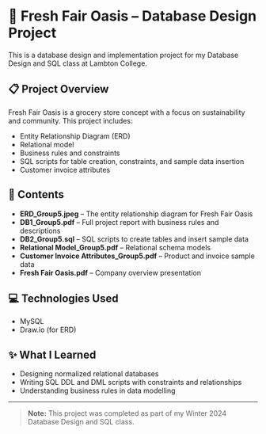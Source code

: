 # 🛒 Fresh Fair Oasis – Database Design Project

This is a database design and implementation project for my Database Design and SQL class at Lambton College.

## 📋 **Project Overview**

Fresh Fair Oasis is a grocery store concept with a focus on sustainability and community. This project includes:

- Entity Relationship Diagram (ERD)
- Relational model
- Business rules and constraints
- SQL scripts for table creation, constraints, and sample data insertion
- Customer invoice attributes

## 📁 **Contents**

- **ERD_Group5.jpeg** – The entity relationship diagram for Fresh Fair Oasis  
- **DB1_Group5.pdf** – Full project report with business rules and descriptions  
- **DB2_Group5.sql** – SQL scripts to create tables and insert sample data  
- **Relational Model_Group5.pdf** – Relational schema models  
- **Customer Invoice Attributes_Group5.pdf** – Product and invoice sample data  
- **Fresh Fair Oasis.pdf** – Company overview presentation

## 💻 **Technologies Used**

- MySQL
- Draw.io (for ERD)

## ✨ **What I Learned**

- Designing normalized relational databases  
- Writing SQL DDL and DML scripts with constraints and relationships  
- Understanding business rules in data modelling

---

> **Note:** This project was completed as part of my Winter 2024 Database Design and SQL class.